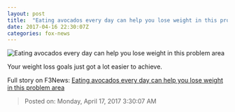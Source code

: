 ```yaml
---
layout: post
title:  "Eating avocados every day can help you lose weight in this problem area"
date: 2017-04-16 22:30:07Z
categories: fox-news
---
```


![Eating avocados every day can help you lose weight in this problem area](http://a57.foxnews.com/images.foxnews.com/content/fox-news/lifestyle/2017/04/17/eating-avocados-every-day-can-help-lose-weight-in-this-problem-area/_jcr_content/par/featured-media/media-0.img.jpg/0/0/1492202261189.jpg?ve=1)

Your weight loss goals just got a lot easier to achieve.


Full story on F3News: [Eating avocados every day can help you lose weight in this problem area](http://www.f3nws.com/n/uWeVSE)

> Posted on: Monday, April 17, 2017 3:30:07 AM
